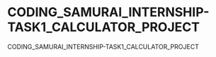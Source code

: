 # CODING_SAMURAI_INTERNSHIP-TASK1_CALCULATOR_PROJECT
CODING_SAMURAI_INTERNSHIP-TASK1_CALCULATOR_PROJECT
